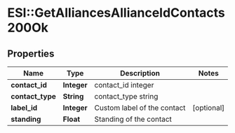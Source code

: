 # ESI::GetAlliancesAllianceIdContacts200Ok

## Properties
Name | Type | Description | Notes
------------ | ------------- | ------------- | -------------
**contact_id** | **Integer** | contact_id integer | 
**contact_type** | **String** | contact_type string | 
**label_id** | **Integer** | Custom label of the contact | [optional] 
**standing** | **Float** | Standing of the contact | 


